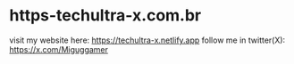 # https-techultra-x.com.br
visit my website here: https://techultra-x.netlify.app
follow me in twitter(X): https://x.com/Miguggamer
